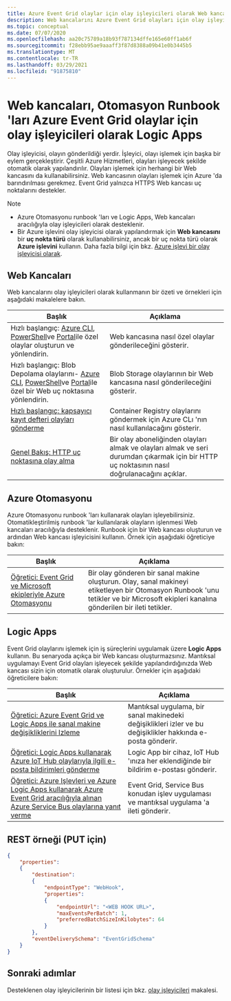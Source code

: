 ```yaml
---
title: Azure Event Grid olaylar için olay işleyicileri olarak Web kancaları
description: Web kancalarını Azure Event Grid olayları için olay işleyicileri olarak nasıl kullanabileceğinizi açıklar. Azure Otomasyonu runbook 'ları ve Logic Apps, Web kancaları aracılığıyla olay işleyicileri olarak desteklenir.
ms.topic: conceptual
ms.date: 07/07/2020
ms.openlocfilehash: aa20c75789a18b93f787134dffe165e60ff1ab6f
ms.sourcegitcommit: f28ebb95ae9aaaff3f87d8388a09b41e0b3445b5
ms.translationtype: MT
ms.contentlocale: tr-TR
ms.lasthandoff: 03/29/2021
ms.locfileid: "91875810"
---
```

# <a name="webhooks-automation-runbooks-logic-apps-as-event-handlers-for-azure-event-grid-events"></a>Web kancaları, Otomasyon Runbook 'ları Azure Event Grid olaylar için olay işleyicileri olarak Logic Apps
Olay işleyicisi, olayın gönderildiği yerdir. İşleyici, olayı işlemek için başka bir eylem gerçekleştirir. Çeşitli Azure Hizmetleri, olayları işleyecek şekilde otomatik olarak yapılandırılır. Olayları işlemek için herhangi bir Web kancasını da kullanabilirsiniz. Web kancasının olayları işlemek için Azure 'da barındırılması gerekmez. Event Grid yalnızca HTTPS Web kancası uç noktalarını destekler.

> [!NOTE]
> - Azure Otomasyonu runbook 'ları ve Logic Apps, Web kancaları aracılığıyla olay işleyicileri olarak desteklenir. 
> - Bir Azure işlevini olay işleyicisi olarak yapılandırmak için **Web kancasını** bir **uç nokta türü** olarak kullanabilirsiniz, ancak bir uç nokta türü olarak **Azure işlevini** kullanın. Daha fazla bilgi için bkz. [Azure işlevi bir olay işleyicisi olarak](handler-functions.md).

## <a name="webhooks"></a>Web Kancaları
Web kancalarını olay işleyicileri olarak kullanmanın bir özeti ve örnekleri için aşağıdaki makalelere bakın. 

|Başlık  |Açıklama  |
|---------|---------|
| Hızlı başlangıç: [Azure CLI](custom-event-quickstart.md), [PowerShell](custom-event-quickstart-powershell.md)ve [Portal](custom-event-quickstart-portal.md)ile özel olaylar oluşturun ve yönlendirin. | Web kancasına nasıl özel olaylar gönderileceğini gösterir. |
| Hızlı başlangıç: Blob Depolama olaylarını- [Azure CLI](../storage/blobs/storage-blob-event-quickstart.md?toc=%2fazure%2fevent-grid%2ftoc.json), [PowerShell](../storage/blobs/storage-blob-event-quickstart-powershell.md?toc=%2fazure%2fevent-grid%2ftoc.json)ve [Portal](blob-event-quickstart-portal.md)ile özel bir Web uç noktasına yönlendirin. | Blob Storage olaylarının bir Web kancasına nasıl gönderileceğini gösterir. |
| [Hızlı başlangıç: kapsayıcı kayıt defteri olayları gönderme](../container-registry/container-registry-event-grid-quickstart.md?toc=%2fazure%2fevent-grid%2ftoc.json) | Container Registry olaylarını göndermek için Azure CLı 'nın nasıl kullanılacağını gösterir. |
| [Genel Bakış: HTTP uç noktasına olay alma](receive-events.md) | Bir olay aboneliğinden olayları almak ve olayları almak ve seri durumdan çıkarmak için bir HTTP uç noktasının nasıl doğrulanacağını açıklar. |


## <a name="azure-automation"></a>Azure Otomasyonu
Azure Otomasyonu runbook 'ları kullanarak olayları işleyebilirsiniz. Otomatikleştirilmiş runbook 'lar kullanılarak olayların işlenmesi Web kancaları aracılığıyla desteklenir. Runbook için bir Web kancası oluşturun ve ardından Web kancası işleyicisini kullanın. Örnek için aşağıdaki öğreticiye bakın: 

|Başlık  |Açıklama  |
|---------|---------|
|[Öğretici: Event Grid ve Microsoft ekipleriyle Azure Otomasyonu](ensure-tags-exists-on-new-virtual-machines.md) |Bir olay gönderen bir sanal makine oluşturun. Olay, sanal makineyi etiketleyen bir Otomasyon Runbook 'unu tetikler ve bir Microsoft ekipleri kanalına gönderilen bir ileti tetikler. |


## <a name="logic-apps"></a>Logic Apps
Event Grid olaylarını işlemek için iş süreçlerini uygulamak üzere **Logic Apps** kullanın. Bu senaryoda açıkça bir Web kancası oluşturmazsınız. Mantıksal uygulamayı Event Grid olayları işleyecek şekilde yapılandırdığınızda Web kancası sizin için otomatik olarak oluşturulur. Örnekler için aşağıdaki öğreticilere bakın: 

|Başlık  |Açıklama  |
|---------|---------|
| [Öğretici: Azure Event Grid ve Logic Apps ile sanal makine değişikliklerini Izleme](monitor-virtual-machine-changes-event-grid-logic-app.md) | Mantıksal uygulama, bir sanal makinedeki değişiklikleri izler ve bu değişiklikler hakkında e-posta gönderir. |
| [Öğretici: Logic Apps kullanarak Azure IoT Hub olaylarıyla ilgili e-posta bildirimleri gönderme](publish-iot-hub-events-to-logic-apps.md) | Logic App bir cihaz, IoT Hub 'ınıza her eklendiğinde bir bildirim e-postası gönderir. |
| [Öğretici: Azure Işlevleri ve Azure Logic Apps kullanarak Azure Event Grid aracılığıyla alınan Azure Service Bus olaylarına yanıt verme](../service-bus-messaging/service-bus-to-event-grid-integration-example.md?toc=%2fazure%2fevent-grid%2ftoc.json) | Event Grid, Service Bus konudan işlev uygulaması ve mantıksal uygulama 'a ileti gönderir. |

## <a name="rest-example-for-put"></a>REST örneği (PUT için)

```json
{
    "properties": 
    {
        "destination": 
        {
            "endpointType": "WebHook",
            "properties": 
            {
                "endpointUrl": "<WEB HOOK URL>",
                "maxEventsPerBatch": 1,
                "preferredBatchSizeInKilobytes": 64
            }
        },
        "eventDeliverySchema": "EventGridSchema"
    }
}
```

## <a name="next-steps"></a>Sonraki adımlar
Desteklenen olay işleyicilerinin bir listesi için bkz. [olay işleyicileri](event-handlers.md) makalesi. 
